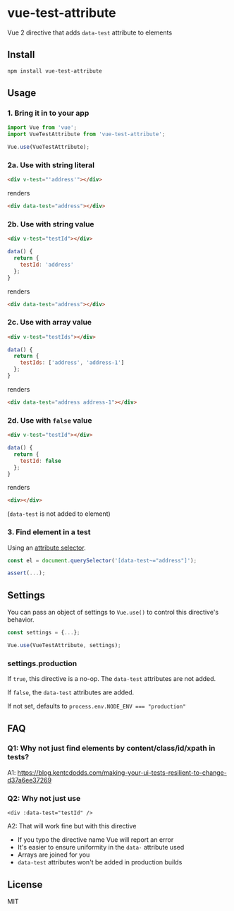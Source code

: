 # vue-test-attribute

Vue 2 directive that adds `data-test` attribute to elements

## Install

```bash
npm install vue-test-attribute
```

## Usage

### 1. Bring it in to your app

```js
import Vue from 'vue';
import VueTestAttribute from 'vue-test-attribute';

Vue.use(VueTestAttribute);
```

### 2a. Use with string literal

```html
<div v-test="'address'"></div>
```

renders

```html
<div data-test="address"></div>
```

### 2b. Use with string value

```html
<div v-test="testId"></div>
```

```js
data() {
  return {
    testId: 'address'
  };
}
```

renders

```html
<div data-test="address"></div>
```

### 2c. Use with array value

```html
<div v-test="testIds"></div>
```

```js
data() {
  return {
    testIds: ['address', 'address-1']
  };
}
```

renders

```html
<div data-test="address address-1"></div>
```

### 2d. Use with `false` value

```html
<div v-test="testId"></div>
```

```js
data() {
  return {
    testId: false
  };
}
```

renders

```html
<div></div>
```

(`data-test` is not added to element)

### 3. Find element in a test

Using an [attribute selector](https://developer.mozilla.org/en-US/docs/Web/CSS/Attribute_selectors).

```js
const el = document.querySelector('[data-test~="address"]');

assert(...);
```

## Settings

You can pass an object of settings to `Vue.use()` to control this directive's behavior.

```js
const settings = {...};

Vue.use(VueTestAttribute, settings);
```

### settings.production

If `true`, this directive is a no-op. The `data-test` attributes are not added.

If `false`, the `data-test` attributes are added.

If not set, defaults to `process.env.NODE_ENV === "production"`

## FAQ

### Q1: Why not just find elements by content/class/id/xpath in tests?

A1: https://blog.kentcdodds.com/making-your-ui-tests-resilient-to-change-d37a6ee37269

### Q2: Why not just use

```vue
<div :data-test="testId" />
```

A2: That will work fine but with this directive

- If you typo the directive name Vue will report an error
- It's easier to ensure uniformity in the `data-` attribute used
- Arrays are joined for you
- `data-test` attributes won't be added in production builds

## License

MIT
